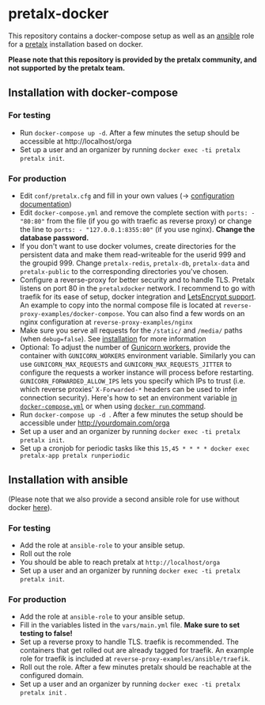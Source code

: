# pretalx-docker

This repository contains a docker-compose setup as well as an [ansible](https://docs.ansible.com) role for a
[pretalx](https://github.com/pretalx/pretalx) installation based on docker.

**Please note that this repository is provided by the pretalx community, and not supported by the pretalx team.**

## Installation with docker-compose

### For testing

* Run ``docker-compose up -d``. After a few minutes the setup should be accessible at http://localhost/orga
* Set up a user and an organizer by running ``docker exec -ti pretalx pretalx init``.

### For production

* Edit ``conf/pretalx.cfg`` and fill in your own values (→ [configuration
  documentation](https://docs.pretalx.org/en/latest/administrator/configure.html))
* Edit ``docker-compose.yml`` and remove the complete section with ``ports: - "80:80"`` from the file (if you go with
  traefic as reverse proxy) or change the line to ``ports: - "127.0.0.1:8355:80"`` (if you use nginx). **Change the
  database password.**
* If you don't want to use docker volumes, create directories for the persistent data and make them read-writeable for
  the userid 999 and the groupid 999. Change ``pretalx-redis``, ``pretalx-db``, ``pretalx-data`` and ``pretalx-public`` to the corresponding
  directories you've chosen.
* Configure a reverse-proxy for better security and to handle TLS. Pretalx listens on port 80 in the ``pretalxdocker``
  network. I recommend to go with traefik for its ease of setup, docker integration and [LetsEncrypt
  support](https://docs.traefik.io/user-guide/docker-and-lets-encrypt/). An example to copy into the normal compose file
  is located at ``reverse-proxy-examples/docker-compose``. You can also find a few words on an nginx configuration at
  ``reverse-proxy-examples/nginx``
* Make sure you serve all requests for the `/static/` and `/media/` paths (when `debug=false`). See [installation](https://docs.pretalx.org/administrator/installation/#step-7-ssl) for more information
* Optional: To adjust the number of [Gunicorn workers](https://docs.gunicorn.org/en/stable/settings.html#workers), provide
  the container with `GUNICORN_WORKERS` environment variable. Similarly you can use `GUNICORN_MAX_REQUESTS` and
  `GUNICORN_MAX_REQUESTS_JITTER` to configure the requests a worker instance will process before restarting. `GUNICORN_FORWARDED_ALLOW_IPS` lets you specify which IPs to trust (i.e. which reverse proxies' `X-Forwarded-*` headers can be used to infer connection security).
  Here's how to set an environment variable [in
  `docker-compose.yml`](https://docs.docker.com/compose/environment-variables/set-environment-variables/)
  or when using [`docker run` command](https://docs.docker.com/engine/reference/run/#env-environment-variables).
* Run ``docker-compose up -d ``. After a few minutes the setup should be accessible under http://yourdomain.com/orga
* Set up a user and an organizer by running ``docker exec -ti pretalx pretalx init``.
* Set up a cronjob for periodic tasks like this ``15,45 * * * * docker exec pretalx-app pretalx runperiodic``


## Installation with ansible

(Please note that we also provide a second ansible role for use without docker
[here](https://github.com/pretalx/ansible-pretalx/)).

### For testing

* Add the role at ``ansible-role`` to your ansible setup.
* Roll out the role
* You should be able to reach pretalx at ``http://localhost/orga``
* Set up a user and an organizer by running ``docker exec -ti pretalx pretalx init``.

### For production

* Add the role at ``ansible-role`` to your ansible setup.
* Fill in the variables listed in the ``vars/main.yml`` file. **Make sure to set testing to false!**
* Set up a reverse proxy to handle TLS. traefik is recommended. The containers that get rolled out are already tagged
  for traefik. An example role for traefik is included at ``reverse-proxy-examples/ansible/traefik``.
* Roll out the role. After a few minutes pretalx should be reachable at the configured domain.
* Set up a user and an organizer by running ``docker exec -ti pretalx pretalx init`` .
